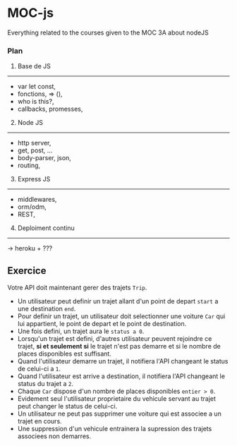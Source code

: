 # MOC-js
Everything related to the courses given to the MOC 3A about nodeJS

### Plan
1) Base de JS
--------------------
  - var let const,  
  - fonctions, => (),  
  - who is this?,  
  - callbacks, promesses,  

2) Node JS
--------------------
  - http server,  
  - get, post, ...  
  - body-parser, json,  
  - routing,  

3) Express JS
--------------------
  - middlewares,  
  - orm/odm,  
  - REST,  

4) Deploiment continu
--------------------
  -> heroku + ???




Exercice
---------------------
Votre API doit maintenant gerer des trajets `Trip`.  

  - Un utilisateur peut definir un trajet allant d'un point de depart `start` a une destination `end`.
  - Pour definir un trajet, un utilisateur doit selectionner une voiture `Car` qui lui appartient, le point de depart et le point de destination.
  - Une fois defini, un trajet aura le `status a 0`.
  - Lorsqu'un trajet est defini, d'autres utilisateur peuvent rejoindre ce trajet, **si et seulement si** le trajet n'est pas demarre et si le nombre de places disponibles est suffisant.
  - Quand l'utilisateur demarre un trajet, il notifiera l'API changeant le status de celui-ci a `1`.
  - Quand l'utilisateur est arrive a destination, il notifiera l'API changeant le status du trajet a  `2`.
  - Chaque `Car` dispose d'un nombre de places disponibles `entier > 0`.
  - Evidement seul l'utilisateur proprietaire du vehicule servant au trajet peut changer le status de celui-ci.
  - Un utilisateur ne peut pas supprimer une voiture qui est associee a un trajet en cours.
  - Une suppression d'un vehicule entrainera la supression des trajets associees non demarres.
